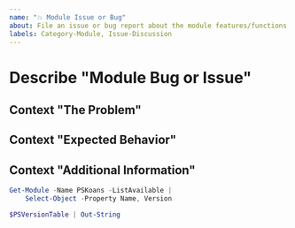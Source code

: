 ```yaml
---
name: "💥 Module Issue or Bug"
about: File an issue or bug report about the module features/functions themselves.
labels: Category-Module, Issue-Discussion
---
```


# Describe "Module Bug or Issue"

<!-- A clear and concise description of the problems you're encountering. -->

## Context "The Problem"

<!-- Describe the issue you're having, and what you're doing that seems to be triggering it. -->

## Context "Expected Behavior"

<!-- Describe or give examples of the behavior you _expected_ to see, but did not. -->

## Context "Additional Information"

<!-- Please run the below commands and include the output in the code block. -->

```powershell
Get-Module -Name PSKoans -ListAvailable |
    Select-Object -Property Name, Version

$PSVersionTable | Out-String
```

<!-- Add any other context or references you think would be helpful (existing unit tests, documentation, etc.) -->
